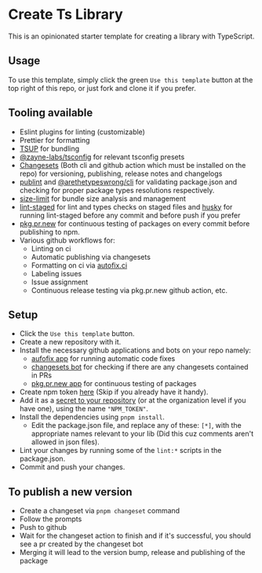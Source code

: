 # Create Ts Library

This is an opinionated starter template for creating a library with TypeScript.


## Usage

To use this template, simply click the green `Use this template` button at the top right of this repo, or just fork and clone it if you prefer.

## Tooling available
- Eslint plugins for linting (customizable)
- Prettier for formatting
- [TSUP](https://github.com/egoist/tsup) for bundling
- [@zayne-labs/tsconfig](https://github.com/zayne-labs/tsconfig) for relevant tsconfig presets
- [Changesets](https://github.com/changesets/changesets) (Both cli and github action which must be installed on the repo) for versioning, publishing, release notes and changelogs
- [publint](https://github.com/bluwy/publint) and [@arethetypeswrong/cli](https://github.com/arethetypeswrong/arethetypeswrong.github.io/blob/main/packages/cli/README.md) for validating package.json and checking for proper package types resolutions respectively.
- [size-limit](https://github.com/ai/size-limit) for bundle size analysis and management
- [lint-staged](https://github.com/lint-staged/lint-staged) for lint and types checks on staged files and [husky](https://github.com/typicode/husky) for running lint-staged before any commit and before push if you prefer
- [pkg.pr.new](https://pkg-pr-new) for continuous testing of packages on every commit before publishing to npm.
- Various github workflows for:
  - Linting on ci
  - Automatic publishing via changesets
  - Formatting on ci via [autofix.ci](https://autofix.ci/)
  - Labeling issues
  - Issue assignment
  - Continuous release testing via pkg.pr.new github action, etc.

## Setup

- Click the `Use this template` button.
- Create a new repository with it.
- Install the necessary github applications and bots on your repo namely:
  - [aufofix app](https://github.com/marketplace/autofix-ci) for running automatic code fixes
  - [changesets bot](https://github.com/apps/changeset-bot) for checking if there are any changesets contained in PRs
  - [pkg.pr.new app](https://github.com/apps/pkg-pr-new) for continuous testing of packages
- Create npm token [here](https://docs.npmjs.com/creating-and-viewing-access-tokens) (Skip if you already have it handy).
- Add it as a [secret to your repository](https://docs.github.com/en/codespaces/managing-codespaces-for-your-organization/managing-development-environment-secrets-for-your-repository-or-organization#adding-secrets-for-a-repository) (or at the organization level if you have one), using the name `"NPM_TOKEN"`.
- Install the dependencies using `pnpm install`.
	- Edit the package.json file, and replace any of these: `[*]`, with the appropriate names relevant to your lib (Did this cuz comments aren't allowed in json files).
- Lint your changes by running some of the `lint:*` scripts in the package.json.
- Commit and push your changes.

## To publish a new version
 - Create a changeset via `pnpm changeset` command
 - Follow the prompts
 - Push to github
 - Wait for the changeset action to finish and if it's successful, you should see a pr created by the changeset bot
 - Merging it will lead to the version bump, release and publishing of the package


